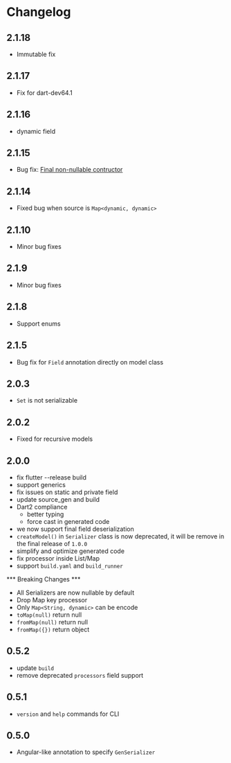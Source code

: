 # Changelog

## 2.1.18

+ Immutable fix

## 2.1.17

+ Fix for dart-dev64.1

## 2.1.16

+ dynamic field

## 2.1.15

+ Bug fix: [Final non-nullable contructor](https://github.com/Jaguar-dart/jaguar_serializer/issues/144)

## 2.1.14

+ Fixed bug when source is `Map<dynamic, dynamic>`

## 2.1.10

+ Minor bug fixes

## 2.1.9

+ Minor bug fixes

## 2.1.8

+ Support enums

## 2.1.5

+ Bug fix for `Field` annotation directly on model class

## 2.0.3

+ `Set` is not serializable

## 2.0.2

+ Fixed for recursive models

## 2.0.0

- fix flutter --release build
- support generics
- fix issues on static and private field
- update source_gen and build
- Dart2 compliance
    + better typing
    + force cast in generated code
- we now support final field deserialization
- `createModel()` in `Serializer` class is now deprecated, it will be remove in the final release of `1.0.0`
- simplify and optimize generated code
- fix processor inside List/Map
- support `build.yaml` and `build_runner`

*** Breaking Changes ***
- All Serializers are now nullable by default
- Drop Map key processor
- Only `Map<String, dynamic>` can be encode
- `toMap(null)` return null
- `fromMap(null)` return null
- `fromMap({})` return object


## 0.5.2

- update `build`
- remove deprecated `processors` field support

## 0.5.1

- `version` and `help` commands for CLI

## 0.5.0

- Angular-like annotation to specify `GenSerializer`
